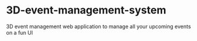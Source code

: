 # 3D-event-management-system
3D event management web application to manage all your upcoming events on a fun UI
